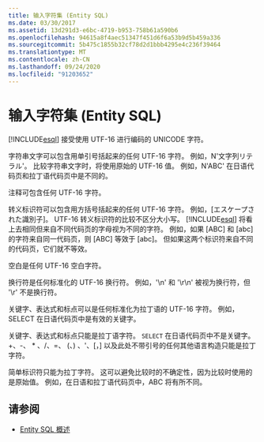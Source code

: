 ```yaml
---
title: 输入字符集 (Entity SQL)
ms.date: 03/30/2017
ms.assetid: 13d291d3-e6bc-4719-b953-758b61a590b6
ms.openlocfilehash: 94615a8f4aec51347f451d6f6a53b9d5b459a336
ms.sourcegitcommit: 5b475c1855b32cf78d2d1bbb4295e4c236f39464
ms.translationtype: MT
ms.contentlocale: zh-CN
ms.lasthandoff: 09/24/2020
ms.locfileid: "91203652"
---
```

# <a name="input-character-set-entity-sql"></a>输入字符集 (Entity SQL)

[!INCLUDE[esql](../../../../../../includes/esql-md.md)] 接受使用 UTF-16 进行编码的 UNICODE 字符。  
  
 字符串文字可以包含用单引号括起来的任何 UTF-16 字符。 例如，N'文字列リテラル'。 比较字符串文字时，将使用原始的 UTF-16 值。 例如，N'ABC' 在日语代码页和拉丁语代码页中是不同的。  
  
 注释可包含任何 UTF-16 字符。  
  
 转义标识符可以包含用方括号括起来的任何 UTF-16 字符。 例如，[エスケープされた識別子]。 UTF-16 转义标识符的比较不区分大小写。 [!INCLUDE[esql](../../../../../../includes/esql-md.md)] 将看上去相同但来自不同代码页的字母视为不同的字符。 例如，如果 [ABC] 和 [abc] 的字符来自同一代码页，则 [ABC] 等效于 [abc]。 但如果这两个标识符来自不同的代码页，它们就不等效。  
  
 空白是任何 UTF-16 空白字符。  
  
 换行符是任何标准化的 UTF-16 换行符。 例如，'\n' 和 '\r\n' 被视为换行符，但 '\r' 不是换行符。  
  
 关键字、表达式和标点可以是任何标准化为拉丁语的 UTF-16 字符。 例如，SELECT 在日语代码页中是有效的关键字。  
  
 关键字、表达式和标点只能是拉丁语字符。 `SELECT` 在日语代码页中不是关键字。 +、-、 \* 、/、=、 (、) 、'、[，] 以及此处不带引号的任何其他语言构造只能是拉丁字符。  
  
 简单标识符只能为拉丁字符。 这可以避免比较时的不确定性，因为比较时使用的是原始值。 例如，在日语和拉丁语代码页中，ABC 将有所不同。  
  
## <a name="see-also"></a>请参阅

- [Entity SQL 概述](entity-sql-overview.md)
